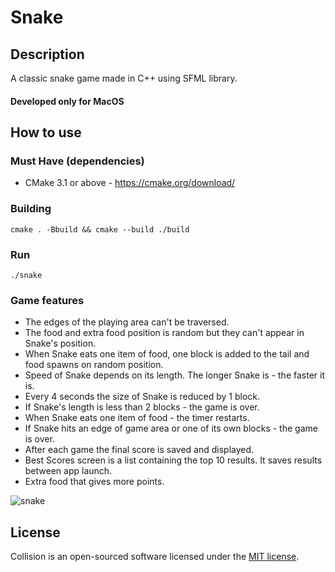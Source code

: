 # Snake
## Description
  A classic snake game made in C++ using SFML library.
#### Developed only for MacOS
## How to use
### Must Have (dependencies)
- CMake 3.1 or above - https://cmake.org/download/
### Building
    cmake . -Bbuild && cmake --build ./build
### Run
    ./snake
### Game features
- The edges of the playing area can't be traversed.
- The food and extra food position is random but they can't appear in Snake's position.
- When Snake eats one item of food, one block is added to the tail and food spawns on random position.
- Speed of Snake depends on its length. The longer Snake is - the faster it is.
- Every 4 seconds the size of Snake is reduced by 1 block.
- If Snake's length is less than 2 blocks - the game is over.
- When Snake eats one item of food - the timer restarts.
- If Snake hits an edge of game area or one of its own blocks - the game is over.
- After each game the final score is saved and displayed.
- Best Scores screen is a list containing the top 10 results. It saves results between app launch.
- Extra food that gives more points.

![snake](https://user-images.githubusercontent.com/46691148/92309802-3d9a6580-efb1-11ea-86dc-2bdead7dc6fd.gif)

## License
Collision is an open-sourced software licensed under the
[MIT license](LICENSE).
